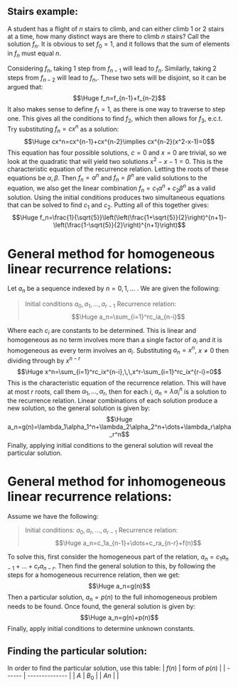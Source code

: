 ## Stairs example:

A student has a flight of $n$ stairs to climb, and can either climb $1$ or $2$ stairs at a time, how many distinct ways are there to climb $n$ stairs? Call the solution $f_n$. It is obvious to set $f_0=1$, and it follows that the sum of elements in $f_n$ must equal $n$.

Considering $f_n$, taking $1$ step from $f_{n-1}$ will lead to $f_n$. Similarly, taking $2$ steps from $f_{n-2}$ will lead to $f_n$,. These two sets will be disjoint, so it can be argued that:$$\Huge f_n=f_{n-1}+f_{n-2}$$
It also makes sense to define $f_1=1$, as there is one way to traverse to step one. This gives all the conditions to find $f_2$, which then allows for $f_3$, e.c.t. Try substituting $f_n=cx^n$ as a solution:$$\Huge cx^n=cx^{n-1}+cx^{n-2}\implies cx^{n-2}(x^2-x-1)=0$$
This equation has four possible solutions, $c=0$ and $x=0$ are trivial, so we look at the quadratic that will yield two solutions $x^2-x-1=0$. This is the characteristic equation of the recurrence relation. Letting the roots of these equations be $\alpha,\beta$. Then $f_n=\alpha^n$ and $f_n=\beta^n$ are valid solutions to the equation, we also get the linear combination $f_n=c_1\alpha^n+c_2\beta^n$ as a valid solution. Using the initial conditions produces two simultaneous equations that can be solved to find $c_1$ and $c_2$. Putting all of this together gives:$$\Huge f_n=\frac{1}{\sqrt{5}}\left(\left(\frac{1+\sqrt{5}}{2}\right)^{n+1}-\left(\frac{1-\sqrt{5}}{2}\right)^{n+1}\right)$$

# General method for homogeneous linear recurrence relations:

Let $a_n$ be a sequence indexed by $n=0,1,\dots$ . We are given the following:
> Initial conditions $a_0,a_1,\dots,a_{r-1}$
> Recurrence relation:$$\Huge a_n=\sum_{i=1}^rc_ia_{n-i}$$

Where each $c_i$ are constants to be determined. This is linear and homogeneous as no term involves more than a single factor of $a_i$ and it is homogeneous as every term involves an $a_i$. Substituting $a_n=x^n$, $x\neq0$ then dividing through by $x^{n-r}$$$\Huge x^n=\sum_{i=1}^rc_ix^{n-i},\,\,x^r-\sum_{i=1}^rc_ix^{r-i}=0$$
This is the characteristic equation of the recurrence relation. This will have at most $r$ roots, call them $\alpha_1,\dots,\alpha_r$, then for each $i$, $a_n=\lambda\alpha_i^n$ is a solution to the recurrence relation. Linear combinations of each solution produce a new solution, so the general solution is given by:$$\Huge a_n=g(n)=\lambda_1\alpha_1^n+\lambda_2\alpha_2^n+\dots+\lambda_r\alpha_r^n$$
Finally, applying initial conditions to the general solution will reveal the particular solution.

# General method for inhomogeneous linear recurrence relations:

Assume we have the following:
> Initial conditions: $a_0,a_r,\dots,a_{r-1}$
> Recurrence relation: $$\Huge a_n=c_1a_{n-1}+\dots+c_ra_{n-r}+f(n)$$

To solve this, first consider the homogeneous part of the relation, $a_n=c_1a_{n-1}+\dots+c_ra_{n-r}$. Then find the general solution to this, by following the steps for a homogeneous recurrence relation, then we get:$$\Huge a_n=g(n)$$
Then a particular solution, $a_n=p(n)$ to the full inhomogeneous problem needs to be found. Once found, the general solution is given by:$$\Huge a_n=g(n)+p(n)$$
Finally, apply initial conditions to determine unknown constants.

## Finding the particular solution:

In order to find the particular solution, use this table:
| $f(n)$ | form of $p(n)$ |
| ------ | -------------- |
| $A$    | $B_0$          |
| $An$   |                |
